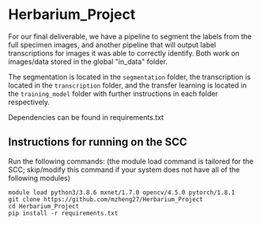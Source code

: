 # Herbarium_Project

For our final deliverable, we have a pipeline to segment the labels from the full specimen images, and another pipeline that will output label transcriptions
for images it was able to correctly identify. Both work on images/data stored in the global "in_data" folder. 

The segmentation is located in the `segmentation` folder, the transcription is located in the `transcription` folder, and the transfer learning is located in the `training_model` folder with further instructions in each
folder respectively. 

Dependencies can be found in requirements.txt

## Instructions for running on the SCC
Run the following commands: (the module load command is tailored for the SCC; skip/modify this command if your system does not have all of the following modules)

```
module load python3/3.8.6 mxnet/1.7.0 opencv/4.5.0 pytorch/1.8.1
git clone https://github.com/mzheng27/Herbarium_Project
cd Herbarium_Project
pip install -r requirements.txt
```

